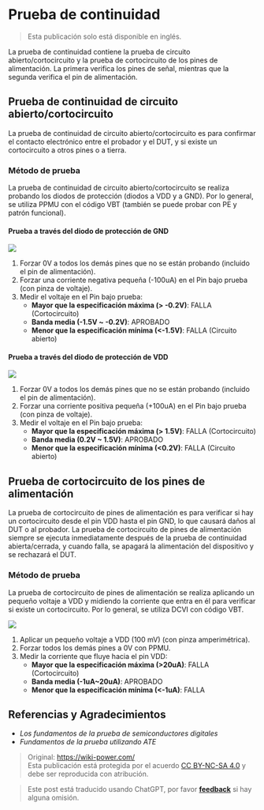 # Prueba de continuidad

> Esta publicación solo está disponible en inglés.

La prueba de continuidad contiene la prueba de circuito abierto/cortocircuito y la prueba de cortocircuito de los pines de alimentación. La primera verifica los pines de señal, mientras que la segunda verifica el pin de alimentación.

## Prueba de continuidad de circuito abierto/cortocircuito

La prueba de continuidad de circuito abierto/cortocircuito es para confirmar el contacto electrónico entre el probador y el DUT, y si existe un cortocircuito a otros pines o a tierra.

### Método de prueba

La prueba de continuidad de circuito abierto/cortocircuito se realiza probando los diodos de protección (diodos a VDD y a GND). Por lo general, se utiliza PPMU con el código VBT (también se puede probar con PE y patrón funcional).

#### Prueba a través del diodo de protección de GND

![](https://f004.backblazeb2.com/file/wiki-media/img/20220909003924.png)

1. Forzar 0V a todos los demás pines que no se están probando (incluido el pin de alimentación).
2. Forzar una corriente negativa pequeña (-100uA) en el Pin bajo prueba (con pinza de voltaje).
3. Medir el voltaje en el Pin bajo prueba:
   - **Mayor que la especificación máxima (> -0.2V)**: FALLA (Cortocircuito)
   - **Banda media (-1.5V ~ -0.2V)**: APROBADO
   - **Menor que la especificación mínima (<-1.5V)**: FALLA (Circuito abierto)

#### Prueba a través del diodo de protección de VDD

![](https://f004.backblazeb2.com/file/wiki-media/img/20220909004139.png)

1. Forzar 0V a todos los demás pines que no se están probando (incluido el pin de alimentación).
2. Forzar una corriente positiva pequeña (+100uA) en el Pin bajo prueba (con pinza de voltaje).
3. Medir el voltaje en el Pin bajo prueba:
   - **Mayor que la especificación máxima (> 1.5V)**: FALLA (Cortocircuito)
   - **Banda media (0.2V ~ 1.5V)**: APROBADO
   - **Menor que la especificación mínima (<0.2V)**: FALLA (Circuito abierto)

## Prueba de cortocircuito de los pines de alimentación

La prueba de cortocircuito de pines de alimentación es para verificar si hay un cortocircuito desde el pin VDD hasta el pin GND, lo que causará daños al DUT o al probador. La prueba de cortocircuito de pines de alimentación siempre se ejecuta inmediatamente después de la prueba de continuidad abierta/cerrada, y cuando falla, se apagará la alimentación del dispositivo y se rechazará el DUT.

### Método de prueba

La prueba de cortocircuito de pines de alimentación se realiza aplicando un pequeño voltaje a VDD y midiendo la corriente que entra en él para verificar si existe un cortocircuito. Por lo general, se utiliza DCVI con código VBT.

![](https://f004.backblazeb2.com/file/wiki-media/img/20220910155805.png)

1. Aplicar un pequeño voltaje a VDD (100 mV) (con pinza amperimétrica).
2. Forzar todos los demás pines a 0V con PPMU.
3. Medir la corriente que fluye hacia el pin VDD:
   - **Mayor que la especificación máxima (>20uA)**: FALLA (Cortocircuito)
   - **Banda media (-1uA~20uA)**: APROBADO
   - **Menor que la especificación mínima (<-1uA)**: FALLA

## Referencias y Agradecimientos

- _Los fundamentos de la prueba de semiconductores digitales_
- _Fundamentos de la prueba utilizando ATE_

> Original: <https://wiki-power.com/>  
> Esta publicación está protegida por el acuerdo [CC BY-NC-SA 4.0](https://creativecommons.org/licenses/by/4.0/deed.en) y debe ser reproducida con atribución.

> Este post está traducido usando ChatGPT, por favor [**feedback**](https://github.com/linyuxuanlin/Wiki_MkDocs/issues/new) si hay alguna omisión.